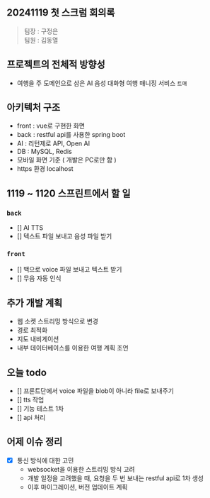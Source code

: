 ## 20241119 첫 스크럼 회의록
> 팀장 : 구정은 <br/>
> 팀원 : 김동열


## 프로젝트의 전체적 방향성 
 - 여행을 주 도메인으로 삼은 AI 음성 대화형 여행 매니징 서비스 `트매`

## 아키텍처 구조
 - front : vue로 구현한 화면
 - back : restful api를 사용한 spring boot
 - AI : 리턴제로 API, Open AI
 - DB : MySQL, Redis
 - 모바일 화면 기준 ( 개발은 PC로만 함 )
 - https 환경 localhost

## 1119 ~ 1120 스프린트에서 할 일
### `back`
 - [] AI TTS
 - [] 텍스트 파일 보내고 음성 파일 받기

### `front`
 - [] 백으로 voice 파일 보내고 텍스트 받기
 - [] 무음 자동 인식


## 추가 개발 계획
 - 웹 소켓 스트리밍 방식으로 변경
 - 경로 최적화
 - 지도 내비게이션
 - 내부 데이터베이스를 이용한 여행 계획 조언


## 오늘 todo
 - [] 프론트단에서 voice 파일을 blob이 아니라 file로 보내주기
 - [] tts 작업
 - [] 기능 테스트 1차
 - [] api 처리 


## 어제 이슈 정리
 - [x] 통신 방식에 대한 고민
    -  websocket을 이용한 스트리밍 방식 고려
    -  개발 일정을 고려했을 때, 요청을 두 번 보내는 restful api로 1차 생성
    -  이후 마이그레이션, 버전 업데이트 계획

